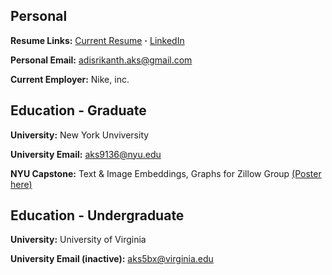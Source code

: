 ## Personal


**Resume Links:**  [Current Resume](https://github.com/aks5bx/CurrentResume/blob/main/AdiSrikanthResumeW23.pdf)  **·**  [LinkedIn](https://www.linkedin.com/in/adi-srikanth/)  

**Personal Email:**  adisrikanth.aks@gmail.com

**Current Employer:**  Nike, inc.

## Education - Graduate

**University:**  New York Unviversity

**University Email:**  aks9136@nyu.edu

**NYU Capstone:**  Text & Image Embeddings, Graphs for Zillow Group [(Poster here)](https://github.com/aks5bx/CurrentResume/blob/main/Capstone%20Poster.pdf)

## Education - Undergraduate 

**University:**  University of Virginia 

**University Email (inactive):** aks5bx@virginia.edu
